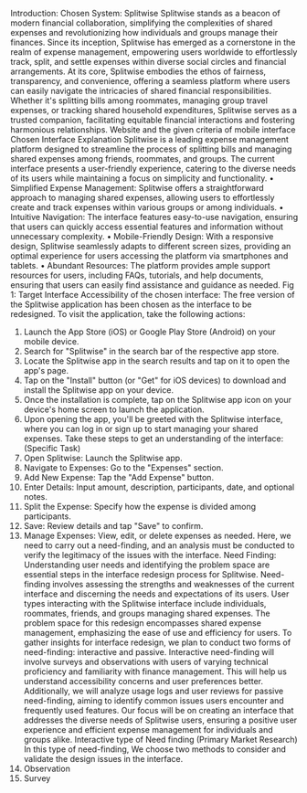 Introduction:
Chosen System: Splitwise
Splitwise stands as a beacon of modern financial collaboration, simplifying the complexities 
of shared expenses and revolutionizing how individuals and groups manage their finances. 
Since its inception, Splitwise has emerged as a cornerstone in the realm of expense 
management, empowering users worldwide to effortlessly track, split, and settle expenses 
within diverse social circles and financial arrangements.
At its core, Splitwise embodies the ethos of fairness, transparency, and convenience, offering 
a seamless platform where users can easily navigate the intricacies of shared financial 
responsibilities. Whether it's splitting bills among roommates, managing group travel expenses, 
or tracking shared household expenditures, Splitwise serves as a trusted companion, facilitating 
equitable financial interactions and fostering harmonious relationships. Website and the given 
criteria of mobile interface
Chosen Interface Explanation
Splitwise is a leading expense management platform designed to streamline the process of 
splitting bills and managing shared expenses among friends, roommates, and groups. The 
current interface presents a user-friendly experience, catering to the diverse needs of its users 
while maintaining a focus on simplicity and functionality.
• Simplified Expense Management: Splitwise offers a straightforward approach to 
managing shared expenses, allowing users to effortlessly create and track expenses 
within various groups or among individuals.
• Intuitive Navigation: The interface features easy-to-use navigation, ensuring that users 
can quickly access essential features and information without unnecessary complexity.
• Mobile-Friendly Design: With a responsive design, Splitwise seamlessly adapts to 
different screen sizes, providing an optimal experience for users accessing the 
platform via smartphones and tablets.
• Abundant Resources: The platform provides ample support resources for users, 
including FAQs, tutorials, and help documents, ensuring that users can easily find 
assistance and guidance as needed.
Fig 1: Target Interface
Accessibility of the chosen interface:
The free version of the Splitwise application has been chosen as the interface to be redesigned. 
To visit the application, take the following actions:
1. Launch the App Store (iOS) or Google Play Store (Android) on your mobile device.
2. Search for "Splitwise" in the search bar of the respective app store.
3. Locate the Splitwise app in the search results and tap on it to open the app's page.
4. Tap on the "Install" button (or "Get" for iOS devices) to download and install the 
Splitwise app on your device.
5. Once the installation is complete, tap on the Splitwise app icon on your device's home 
screen to launch the application.
6. Upon opening the app, you'll be greeted with the Splitwise interface, where you can log 
in or sign up to start managing your shared expenses.
Take these steps to get an understanding of the interface: (Specific Task)
1. Open Splitwise: Launch the Splitwise app.
2. Navigate to Expenses: Go to the "Expenses" section.
3. Add New Expense: Tap the "Add Expense" button.
4. Enter Details: Input amount, description, participants, date, and optional notes.
5. Split the Expense: Specify how the expense is divided among participants.
6. Save: Review details and tap "Save" to confirm.
7. Manage Expenses: View, edit, or delete expenses as needed.
Here, we need to carry out a need-finding, and an analysis must be conducted to verify the 
legitimacy of the issues with the interface.
Need Finding:
Understanding user needs and identifying the problem space are essential steps in the interface 
redesign process for Splitwise. Need-finding involves assessing the strengths and weaknesses 
of the current interface and discerning the needs and expectations of its users. User types 
interacting with the Splitwise interface include individuals, roommates, friends, and groups 
managing shared expenses. The problem space for this redesign encompasses shared expense 
management, emphasizing the ease of use and efficiency for users.
To gather insights for interface redesign, we plan to conduct two forms of need-finding: 
interactive and passive. Interactive need-finding will involve surveys and observations with 
users of varying technical proficiency and familiarity with finance management. This will help 
us understand accessibility concerns and user preferences better. Additionally, we will analyze 
usage logs and user reviews for passive need-finding, aiming to identify common issues users 
encounter and frequently used features.
Our focus will be on creating an interface that addresses the diverse needs of Splitwise users, 
ensuring a positive user experience and efficient expense management for individuals and 
groups alike.
Interactive type of Need finding (Primary Market Research)
In this type of need-finding, We choose two methods to consider and validate the design issues 
in the interface.
1. Observation
2. Survey
